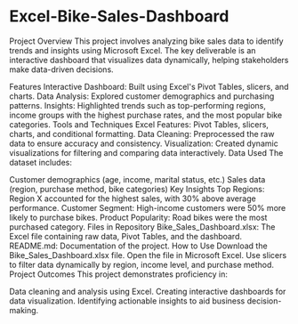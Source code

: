 # Excel-Bike-Sales-Dashboard
Project Overview
This project involves analyzing bike sales data to identify trends and insights using Microsoft Excel. The key deliverable is an interactive dashboard that visualizes data dynamically, helping stakeholders make data-driven decisions.

Features
Interactive Dashboard: Built using Excel's Pivot Tables, slicers, and charts.
Data Analysis: Explored customer demographics and purchasing patterns.
Insights: Highlighted trends such as top-performing regions, income groups with the highest purchase rates, and the most popular bike categories.
Tools and Techniques
Excel Features: Pivot Tables, slicers, charts, and conditional formatting.
Data Cleaning: Preprocessed the raw data to ensure accuracy and consistency.
Visualization: Created dynamic visualizations for filtering and comparing data interactively.
Data Used
The dataset includes:

Customer demographics (age, income, marital status, etc.)
Sales data (region, purchase method, bike categories)
Key Insights
Top Regions: Region X accounted for the highest sales, with 30% above average performance.
Customer Segment: High-income customers were 50% more likely to purchase bikes.
Product Popularity: Road bikes were the most purchased category.
Files in Repository
Bike_Sales_Dashboard.xlsx: The Excel file containing raw data, Pivot Tables, and the dashboard.
README.md: Documentation of the project.
How to Use
Download the Bike_Sales_Dashboard.xlsx file.
Open the file in Microsoft Excel.
Use slicers to filter data dynamically by region, income level, and purchase method.
Project Outcomes
This project demonstrates proficiency in:

Data cleaning and analysis using Excel.
Creating interactive dashboards for data visualization.
Identifying actionable insights to aid business decision-making.
